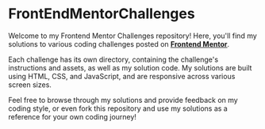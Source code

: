 # FrontEndMentorChallenges

Welcome to my Frontend Mentor Challenges repository! Here, you'll find my solutions to various coding challenges posted on <a href="https://www.frontendmentor.io/" target="_blank"><strong><ins>Frontend Mentor</ins></strong></a>.

Each challenge has its own directory, containing the challenge's instructions and assets, as well as my solution code. My solutions are built using HTML, CSS, and JavaScript, and are responsive across various screen sizes.

Feel free to browse through my solutions and provide feedback on my coding style, or even fork this repository and use my solutions as a reference for your own coding journey!
